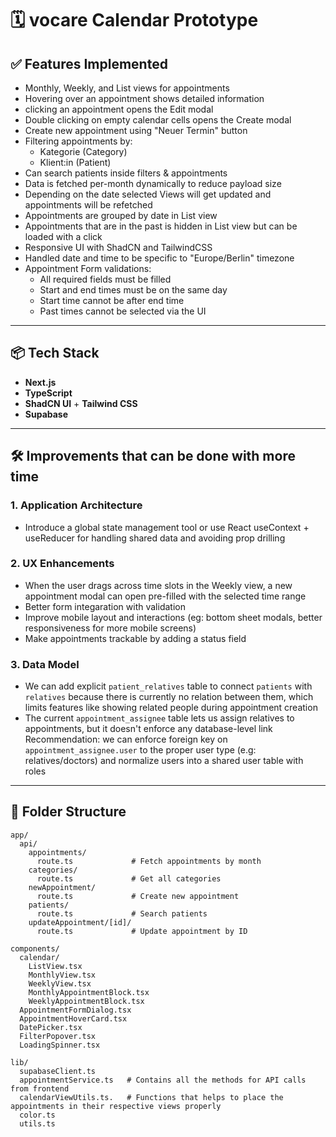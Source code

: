 # 🗓️ vocare Calendar Prototype

## ✅ Features Implemented

- Monthly, Weekly, and List views for appointments
- Hovering over an appointment shows detailed information
- clicking an appointment opens the Edit modal
- Double clicking on empty calendar cells opens the Create modal
- Create new appointment using "Neuer Termin" button
- Filtering appointments by:
  - Kategorie (Category)
  - Klient:in (Patient)
- Can search patients inside filters & appointments
- Data is fetched per-month dynamically to reduce payload size
- Depending on the date selected Views will get updated and appointments will be refetched
- Appointments are grouped by date in List view
- Appointments that are in the past is hidden in List view but can be loaded with a click
- Responsive UI with ShadCN and TailwindCSS
- Handled date and time to be specific to "Europe/Berlin" timezone
- Appointment Form validations:
  - All required fields must be filled
  - Start and end times must be on the same day
  - Start time cannot be after end time
  - Past times cannot be selected via the UI

---

## 📦 Tech Stack

- **Next.js**
- **TypeScript**
- **ShadCN UI** + **Tailwind CSS**
- **Supabase**

---

## 🛠️ Improvements that can be done with more time

### 1. Application Architecture

- Introduce a global state management tool or use React useContext + useReducer for handling shared data and avoiding prop drilling

### 2. UX Enhancements

- When the user drags across time slots in the Weekly view, a new appointment modal can open pre-filled with the selected time range
- Better form integaration with validation
- Improve mobile layout and interactions (eg: bottom sheet modals, better responsiveness for more mobile screens)
- Make appointments trackable by adding a status field

### 3. Data Model

- We can add explicit `patient_relatives` table to connect `patients` with `relatives` because there is currently no relation between them, which limits features like showing related people during appointment creation
- The current `appointment_assignee` table lets us assign relatives to appointments, but it doesn't enforce any database-level link
  Recommendation: we can enforce foreign key on `appointment_assignee.user` to the proper user type (e.g: relatives/doctors) and normalize users into a shared user table with roles

---

## 📁 Folder Structure

```
app/
  api/
    appointments/
      route.ts             # Fetch appointments by month
    categories/
      route.ts             # Get all categories
    newAppointment/
      route.ts             # Create new appointment
    patients/
      route.ts             # Search patients
    updateAppointment/[id]/
      route.ts             # Update appointment by ID

components/
  calendar/
    ListView.tsx
    MonthlyView.tsx
    WeeklyView.tsx
    MonthlyAppointmentBlock.tsx
    WeeklyAppointmentBlock.tsx
  AppointmentFormDialog.tsx
  AppointmentHoverCard.tsx
  DatePicker.tsx
  FilterPopover.tsx
  LoadingSpinner.tsx

lib/
  supabaseClient.ts
  appointmentService.ts   # Contains all the methods for API calls from frontend
  calendarViewUtils.ts.   # Functions that helps to place the appointments in their respective views properly
  color.ts
  utils.ts
```
